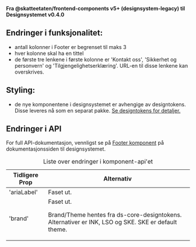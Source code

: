 **Fra @skatteetaten/frontend-components v5+ (designsystem-legacy) til Designsystemet v0.4.0**

## Endringer i funksjonalitet:

- antall kolonner i Footer er begrenset til maks 3
- hver kolonne skal ha en tittel
- de første tre lenkene i første kolonne er 'Kontakt oss', 'Sikkerhet og personvern' og 'Tilgjengelighetserklæring'. URL-en til disse lenkene kan overskrives.

## Styling:

- de nye komponentene i designsystemet er avhengige av designtokens. Disse leveres nå som en separat pakke. <a class="brodtekst-link" href="#section-designtokens-deprecated">Se designtokens for detaljer.</a>

## Endringer i API

For full API-dokumentasjon, vennligst se på <a class="brodtekst-link" href="https://www.skatteetaten.no/stilogtone/designsystemet/komponenter/footer/">Footer komponent</a> på dokumentasjonssiden til designsystemet.

<div class="migration-tabell">
<table>
<caption>Liste over endringer i komponent-api'et</caption>
<thead><tr><th>Tidligere Prop</th><th>Alternativ</th></tr></thead>
<tbody>
<tr>
<td>'ariaLabel'</td>
<td>
Faset ut.
</td>
</tr>
<tr>
<td>'brand'</td>
<td>
Faset ut.

Brand/Theme hentes fra ds-core-designtokens. Alternativer er INK, LSO og SKE. SKE er default theme.

</td>
</tr>
</tbody>
</table>
</div>
